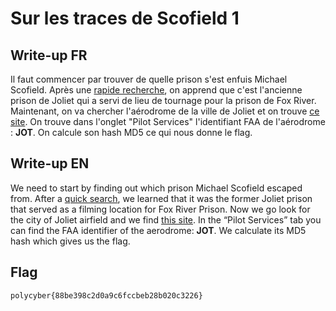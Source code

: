 # Sur les traces de Scofield 1

## Write-up FR

Il faut commencer par trouver de quelle prison s'est enfuis Michael Scofield. Après une [rapide recherche](https://fr.wikipedia.org/wiki/Prisons_de_Prison_Break#P%C3%A9nitencier_d'%C3%89tat_de_Fox_River_(Fox_River_State_Penitentiary)), on apprend que c'est l'ancienne prison de Joliet qui a servi de lieu de tournage pour la prison de Fox River.
Maintenant, on va chercher l'aérodrome de la ville de Joliet et on trouve [ce site](https://jolietpark.org/joliet-regional-airport). On trouve dans l'onglet "Pilot Services" l'identifiant FAA de l'aérodrome : **JOT**. On calcule son hash MD5 ce qui nous donne le flag.

## Write-up EN

We need to start by finding out which prison Michael Scofield escaped from. After a [quick search](https://en.wikipedia.org/wiki/Prison_Break#Filming), we learned that it was the former Joliet prison that served as a filming location for Fox River Prison.
Now we go look for the city of Joliet airfield and we find [this site](https://jolietpark.org/joliet-regional-airport). In the “Pilot Services” tab you can find the FAA identifier of the aerodrome: **JOT**. We calculate its MD5 hash which gives us the flag.

## Flag

`polycyber{88be398c2d0a9c6fccbeb28b020c3226}`